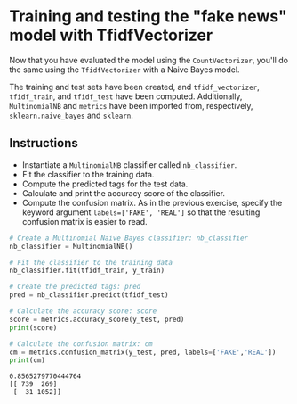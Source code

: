 # Training and testing the "fake news" model with TfidfVectorizer #

Now that you have evaluated the model using the `CountVectorizer`, you'll do the same using the `TfidfVectorizer` with a Naive Bayes model.

The training and test sets have been created, and `tfidf_vectorizer`, `tfidf_train`, and `tfidf_test` have been computed. Additionally, `MultinomialNB` and `metrics` have been imported from, respectively, `sklearn.naive_bayes` and `sklearn`.

## Instructions ##

* Instantiate a `MultinomialNB` classifier called `nb_classifier`.
* Fit the classifier to the training data.
* Compute the predicted tags for the test data.
* Calculate and print the accuracy score of the classifier.
* Compute the confusion matrix. As in the previous exercise, specify the keyword argument `labels=['FAKE', 'REAL']` so that the resulting confusion matrix is easier to read.

```python
# Create a Multinomial Naive Bayes classifier: nb_classifier
nb_classifier = MultinomialNB()

# Fit the classifier to the training data
nb_classifier.fit(tfidf_train, y_train)

# Create the predicted tags: pred
pred = nb_classifier.predict(tfidf_test)

# Calculate the accuracy score: score
score = metrics.accuracy_score(y_test, pred)
print(score)

# Calculate the confusion matrix: cm
cm = metrics.confusion_matrix(y_test, pred, labels=['FAKE','REAL'])
print(cm)
```

```
0.8565279770444764
[[ 739  269]
 [  31 1052]]
```